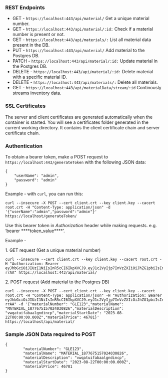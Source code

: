 ### **REST Endpoints**

*   GET - `https://localhost:443/api/material/` Get a unique material number.
*   GET - `https://localhost:443/api/material/:id:` Check if a material number is present or not.
*   GET - `https://localhost:443/api/materials/:` List all material data present in the DB.    
*   PUT - `https://localhost:443/api/material/` Add material to the Postgres DB.             
*   PATCH - `https://localhost:443/api/material/:id:` Update material in the Postgres DB.
*   DELETE - `https://localhost:443/api/material/:id:` Delete material with a specific material ID. 
*   DELETE - `https://localhost:443/api/materials/:` Delete all materials. 
*   GET - `https://localhost:443/api/materialData/stream/:id` Continously streams inventory data. 

### **SSL Certificates**

The server and client certificates are generated automatically when the container is started. You will see a certificates folder generated in the current working directory. It contains the client certificate chain and server certificate chain.

### Authentication

To obtain a bearer token, make a POST request to `https://localhost:443/generateToken` with the following JSON data:

```plaintext
{
    "userName": "admin",
    "password": "admin"
}
```

Example - with `curl`, you can run this:

```plaintext
curl --insecure -X POST --cert client.crt --key client.key --cacert root.crt -H "Content-Type: application/json" -d '{"userName":"admin","password":"admin"}' https://localhost/generateToken/
```

Use this bearer token in _Authorization_ header while making requests. e.g. ‘bearer \*\*\*\*token\_value\*\*\*\*’. 

Example -

1\. GET request (Get a unique material number)

```plaintext
curl --insecure --cert client.crt --key client.key --cacert root.crt -H "Authorization: Bearer eyJhbGciOiJIUzI1NiIsInR5cCI6IkpXVCJ9.eyJ1c2VyIjp7InVzZXIiOiJhZG1pbiIsInBhc3MiOiJhZG1pbiJ9LCJpYXQiOjE3MDY2MDYyMjB9._IXm0e_qiIhJnQzXviw10wVHwK5NbqDLzgwroU-rrAA" https://localhost:443/api/material/
```

2\. POST request (Add material to the Postgres DB)

```plaintext
curl --insecure -X POST --cert client.crt --key client.key --cacert root.crt -H "Content-Type: application/json" -H "Authorization: Bearer eyJhbGciOiJIUzI1NiIsInR5cCI6IkpXVCJ9.eyJ1c2VyIjp7InVzZXIiOiJhZG1pbiIsInBhc3MiOiJhZG1pbiJ9LCJpYXQiOjE3MDY2MDYyMjB9._IXm0e_qiIhJnQzXviw10wVHwK5NbqDLzgwroU-rrAA" -d '{"materialNumber": "GLE123","materialName": "MATERIAL_1877675157024030826","materialDescription": "vwqatuifabaalgndincp","materialStartDate": "2023-08-22T00:00:00.000Z","materialPrice": 46781}' https://localhost/api/material/
```

### **Sample JSON Data required to POST**

```plaintext
{
        "materialNumber": "GLE123",
        "materialName": "MATERIAL_1877675157024030826",
        "materialDescription": "vwqatuifabaalgndincp",
        "materialStartDate": "2023-08-22T00:00:00.000Z",
        "materialPrice": 46781
}
```
